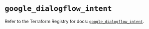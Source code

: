 # `google_dialogflow_intent`

Refer to the Terraform Registry for docs: [`google_dialogflow_intent`](https://registry.terraform.io/providers/hashicorp/google-beta/6.7.0/docs/resources/google_dialogflow_intent).
